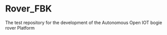 # Rover_FBK
The test repository for the development of the Autonomous Open IOT bogie rover Platform
